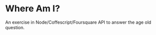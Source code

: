 Where Am I?
========

An exercise in Node/Coffescript/Foursquare API to answer the age old question.
